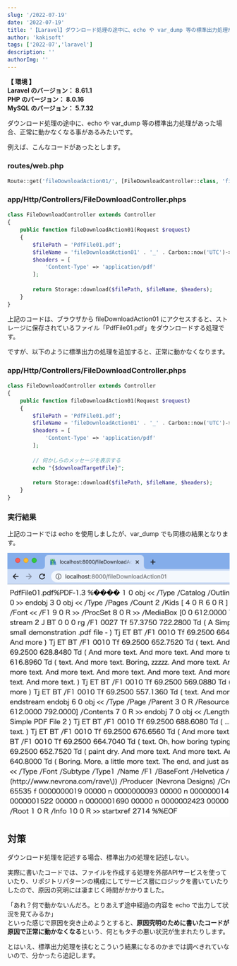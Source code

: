 ```yaml
---
slug: '/2022-07-19'
date: '2022-07-19'
title: '【Laravel】ダウンロード処理の途中に、echo や var_dump 等の標準出力処理があった場合、正常に動かなくなる事がある'
author: 'kakisoft'
tags: ['2022-07','laravel']
description: ''
authorImg: ''
---
```


**【 環境 】**  
**Laravel のバージョン： 8.61.1**  
**PHP のバージョン： 8.0.16**  
**MySQL のバージョン： 5.7.32**  


ダウンロード処理の途中に、echo や var_dump 等の標準出力処理があった場合、正常に動かなくなる事があるみたいです。

例えば、こんなコードがあったとします。

### routes/web.php
```php
Route::get('fileDownloadAction01/', [FileDownloadController::class, 'fileDownloadAction01']);
```

### app/Http/Controllers/FileDownloadController.phps
```php
class FileDownloadController extends Controller
{
    public function fileDownloadAction01(Request $request)
    {
        $filePath = 'PdfFile01.pdf';
        $fileName = 'fileDownloadAction01' . '_' . Carbon::now('UTC')->format('YmdHisu');
        $headers = [
            'Content-Type' => 'application/pdf'
        ];

        return Storage::download($filePath, $fileName, $headers);
    }
}
```

上記のコードは、ブラウザから fileDownloadAction01 にアクセスすると、ストレージに保存されているファイル「PdfFile01.pdf」をダウンロードする処理です。

ですが、以下のように標準出力の処理を追加すると、正常に動かなくなります。

### app/Http/Controllers/FileDownloadController.phps
```php
class FileDownloadController extends Controller
{
    public function fileDownloadAction01(Request $request)
    {
        $filePath = 'PdfFile01.pdf';
        $fileName = 'fileDownloadAction01' . '_' . Carbon::now('UTC')->format('YmdHisu');
        $headers = [
            'Content-Type' => 'application/pdf'
        ];

        // 何かしらのメッセージを表示する
        echo "{$downloadTargetFile}";

        return Storage::download($filePath, $fileName, $headers);
    }
}
```

### 実行結果
上記のコードでは echo を使用しましたが、var_dump でも同様の結果となります。

![x](20220719.png)  


## 対策
ダウンロード処理を記述する場合、標準出力の処理を記述しない。

実際に書いたコードでは、ファイルを作成する処理を外部APIサービスを使っていたり、リポジトリパターンの構成にしてサービス層にロジックを書いていたりしたので、原因の究明には凄まじく時間がかかりました。

「あれ？何で動かないんだろ。とりあえず途中経過の内容を echo で出力して状況を見てみるか」  
といった感じで原因を突き止めようとすると、**原因究明のために書いたコードが原因で正常に動かなくなる**という、何ともタチの悪い状況が生まれたりします。

とはいえ、標準出力処理を挟むとこういう結果になるのかまでは調べきれていないので、分かったら追記します。
